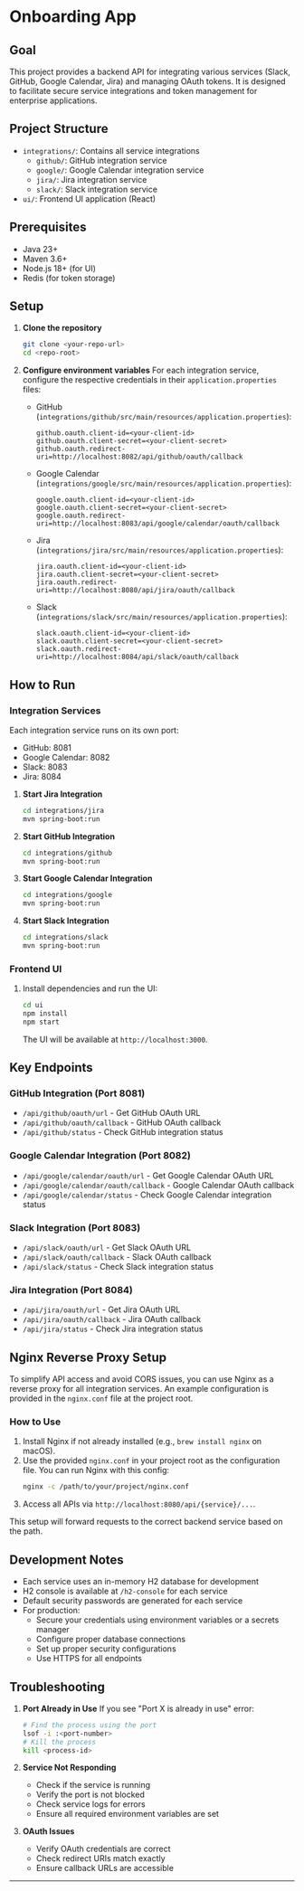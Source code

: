 # Onboarding App

## Goal

This project provides a backend API for integrating various services (Slack, GitHub, Google Calendar, Jira) and managing
OAuth tokens. It is designed to facilitate secure service integrations and token management for enterprise applications.

## Project Structure

- `integrations/`: Contains all service integrations
    - `github/`: GitHub integration service
    - `google/`: Google Calendar integration service
    - `jira/`: Jira integration service
    - `slack/`: Slack integration service
- `ui/`: Frontend UI application (React)

## Prerequisites

- Java 23+
- Maven 3.6+
- Node.js 18+ (for UI)
- Redis (for token storage)

## Setup

1. **Clone the repository**
   ```sh
   git clone <your-repo-url>
   cd <repo-root>
   ```

2. **Configure environment variables**
   For each integration service, configure the respective credentials in their `application.properties` files:

    - GitHub (`integrations/github/src/main/resources/application.properties`):
      ```properties
      github.oauth.client-id=<your-client-id>
      github.oauth.client-secret=<your-client-secret>
      github.oauth.redirect-uri=http://localhost:8082/api/github/oauth/callback
      ```

    - Google Calendar (`integrations/google/src/main/resources/application.properties`):
      ```properties
      google.oauth.client-id=<your-client-id>
      google.oauth.client-secret=<your-client-secret>
      google.oauth.redirect-uri=http://localhost:8083/api/google/calendar/oauth/callback
      ```

    - Jira (`integrations/jira/src/main/resources/application.properties`):
      ```properties
      jira.oauth.client-id=<your-client-id>
      jira.oauth.client-secret=<your-client-secret>
      jira.oauth.redirect-uri=http://localhost:8080/api/jira/oauth/callback
      ```

    - Slack (`integrations/slack/src/main/resources/application.properties`):
      ```properties
      slack.oauth.client-id=<your-client-id>
      slack.oauth.client-secret=<your-client-secret>
      slack.oauth.redirect-uri=http://localhost:8084/api/slack/oauth/callback
      ```

## How to Run

### Integration Services

Each integration service runs on its own port:

- GitHub: 8081
- Google Calendar: 8082
- Slack: 8083
- Jira: 8084

1. **Start Jira Integration**
   ```sh
   cd integrations/jira
   mvn spring-boot:run
   ```

2. **Start GitHub Integration**
   ```sh
   cd integrations/github
   mvn spring-boot:run
   ```

3. **Start Google Calendar Integration**
   ```sh
   cd integrations/google
   mvn spring-boot:run
   ```

4. **Start Slack Integration**
   ```sh
   cd integrations/slack
   mvn spring-boot:run
   ```

### Frontend UI

1. Install dependencies and run the UI:
   ```sh
   cd ui
   npm install
   npm start
   ```
   The UI will be available at `http://localhost:3000`.

## Key Endpoints

### GitHub Integration (Port 8081)

- `/api/github/oauth/url` - Get GitHub OAuth URL
- `/api/github/oauth/callback` - GitHub OAuth callback
- `/api/github/status` - Check GitHub integration status

### Google Calendar Integration (Port 8082)

- `/api/google/calendar/oauth/url` - Get Google Calendar OAuth URL
- `/api/google/calendar/oauth/callback` - Google Calendar OAuth callback
- `/api/google/calendar/status` - Check Google Calendar integration status

### Slack Integration (Port 8083)
- `/api/slack/oauth/url` - Get Slack OAuth URL
- `/api/slack/oauth/callback` - Slack OAuth callback
- `/api/slack/status` - Check Slack integration status

### Jira Integration (Port 8084)

- `/api/jira/oauth/url` - Get Jira OAuth URL
- `/api/jira/oauth/callback` - Jira OAuth callback
- `/api/jira/status` - Check Jira integration status

## Nginx Reverse Proxy Setup

To simplify API access and avoid CORS issues, you can use Nginx as a reverse proxy for all integration services. An
example configuration is provided in the `nginx.conf` file at the project root.

### How to Use

1. Install Nginx if not already installed (e.g., `brew install nginx` on macOS).
2. Use the provided `nginx.conf` in your project root as the configuration file. You can run Nginx with this config:
   ```sh
   nginx -c /path/to/your/project/nginx.conf
   ```
3. Access all APIs via `http://localhost:8080/api/{service}/...`.

This setup will forward requests to the correct backend service based on the path.

## Development Notes

- Each service uses an in-memory H2 database for development
- H2 console is available at `/h2-console` for each service
- Default security passwords are generated for each service
- For production:
    - Secure your credentials using environment variables or a secrets manager
    - Configure proper database connections
    - Set up proper security configurations
    - Use HTTPS for all endpoints

## Troubleshooting

1. **Port Already in Use**
   If you see "Port X is already in use" error:
   ```sh
   # Find the process using the port
   lsof -i :<port-number>
   # Kill the process
   kill <process-id>
   ```

2. **Service Not Responding**
    - Check if the service is running
    - Verify the port is not blocked
    - Check service logs for errors
    - Ensure all required environment variables are set

3. **OAuth Issues**
    - Verify OAuth credentials are correct
    - Check redirect URIs match exactly
    - Ensure callback URLs are accessible

---
